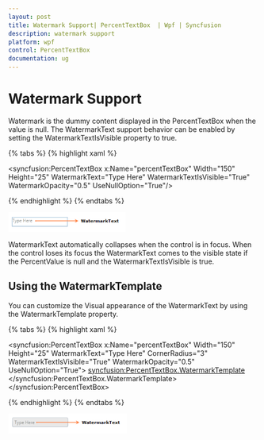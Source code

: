 ```yaml
---
layout: post
title: Watermark Support| PercentTextBox  | Wpf | Syncfusion
description: watermark support
platform: wpf
control: PercentTextBox 
documentation: ug
---
```


# Watermark Support

Watermark is the dummy content displayed in the PercentTextBox when the value is null. The WatermarkText support behavior can be enabled by setting the WatermarkTextIsVisible property to true.

{% tabs %}
{% highlight xaml %}

<syncfusion:PercentTextBox x:Name="percentTextBox" Width="150" Height="25" 
            WatermarkText="Type Here" WatermarkTextIsVisible="True" 
            WatermarkOpacity="0.5" UseNullOption="True"/>

{% endhighlight %}
{% endtabs %}

![](Watermark-Support_images/Watermark-Support_img1.png)


WatermarkText automatically collapses when the control is in focus. When the control loses its focus the WatermarkText comes to the visible state if the PercentValue is null and the WatermarkTextIsVisible is true.

## Using the WatermarkTemplate

You can customize the Visual appearance of the WatermarkText by using the WatermarkTemplate property.

{% tabs %}
{% highlight xaml %}

<syncfusion:PercentTextBox x:Name="percentTextBox" Width="150" Height="25" 
WatermarkText="Type Here" CornerRadius="3" 
WatermarkTextIsVisible="True" WatermarkOpacity="0.5" 
UseNullOption="True">
<syncfusion:PercentTextBox.WatermarkTemplate>
<DataTemplate>
<Border Background="LightGray">
<TextBlock Text="{Binding}" VerticalAlignment="Center" Margin="5,0,0,0"/>
</Border>
</DataTemplate>
</syncfusion:PercentTextBox.WatermarkTemplate>
</syncfusion:PercentTextBox>

{% endhighlight %}
{% endtabs %}

![](Watermark-Support_images/Watermark-Support_img2.png)


